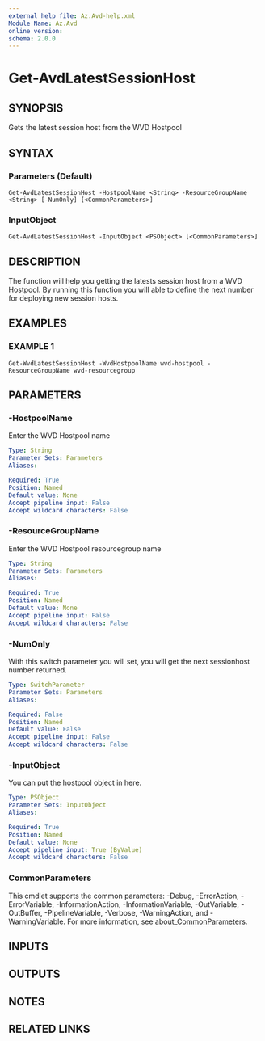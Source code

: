 ```yaml
---
external help file: Az.Avd-help.xml
Module Name: Az.Avd
online version:
schema: 2.0.0
---
```


# Get-AvdLatestSessionHost

## SYNOPSIS
Gets the latest session host from the WVD Hostpool

## SYNTAX

### Parameters (Default)
```
Get-AvdLatestSessionHost -HostpoolName <String> -ResourceGroupName <String> [-NumOnly] [<CommonParameters>]
```

### InputObject
```
Get-AvdLatestSessionHost -InputObject <PSObject> [<CommonParameters>]
```

## DESCRIPTION
The function will help you getting the latests session host from a WVD Hostpool. 
By running this function you will able to define the next number for deploying new session hosts.

## EXAMPLES

### EXAMPLE 1
```
Get-WvdLatestSessionHost -WvdHostpoolName wvd-hostpool -ResourceGroupName wvd-resourcegroup
```

## PARAMETERS

### -HostpoolName
Enter the WVD Hostpool name

```yaml
Type: String
Parameter Sets: Parameters
Aliases:

Required: True
Position: Named
Default value: None
Accept pipeline input: False
Accept wildcard characters: False
```

### -ResourceGroupName
Enter the WVD Hostpool resourcegroup name

```yaml
Type: String
Parameter Sets: Parameters
Aliases:

Required: True
Position: Named
Default value: None
Accept pipeline input: False
Accept wildcard characters: False
```

### -NumOnly
With this switch parameter you will set, you will get the next sessionhost number returned.

```yaml
Type: SwitchParameter
Parameter Sets: Parameters
Aliases:

Required: False
Position: Named
Default value: False
Accept pipeline input: False
Accept wildcard characters: False
```

### -InputObject
You can put the hostpool object in here.

```yaml
Type: PSObject
Parameter Sets: InputObject
Aliases:

Required: True
Position: Named
Default value: None
Accept pipeline input: True (ByValue)
Accept wildcard characters: False
```

### CommonParameters
This cmdlet supports the common parameters: -Debug, -ErrorAction, -ErrorVariable, -InformationAction, -InformationVariable, -OutVariable, -OutBuffer, -PipelineVariable, -Verbose, -WarningAction, and -WarningVariable. For more information, see [about_CommonParameters](http://go.microsoft.com/fwlink/?LinkID=113216).

## INPUTS

## OUTPUTS

## NOTES

## RELATED LINKS
